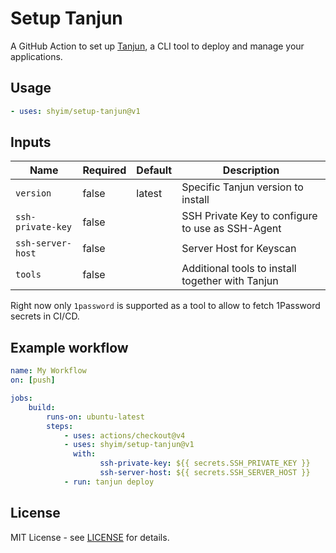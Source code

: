# Setup Tanjun

A GitHub Action to set up [Tanjun](https://tanjun.sh), a CLI tool to deploy and manage your applications.

## Usage

```yaml
- uses: shyim/setup-tanjun@v1
```

## Inputs

| Name              | Required | Default | Description                                        |
|-------------------|----------|---------|----------------------------------------------------|
| `version`         | false    | latest  | Specific Tanjun version to install                |
| `ssh-private-key` | false    |         | SSH Private Key to configure to use as SSH-Agent  |
| `ssh-server-host` | false    |         | Server Host for Keyscan                          |
| `tools`           | false    |         | Additional tools to install together with Tanjun  |


Right now only `1password` is supported as a tool to allow to fetch 1Password secrets in CI/CD.

## Example workflow

```yaml
name: My Workflow
on: [push]

jobs:
    build:
        runs-on: ubuntu-latest
        steps:
            - uses: actions/checkout@v4
            - uses: shyim/setup-tanjun@v1
              with:
                    ssh-private-key: ${{ secrets.SSH_PRIVATE_KEY }}
                    ssh-server-host: ${{ secrets.SSH_SERVER_HOST }}
            - run: tanjun deploy
```

## License

MIT License - see [LICENSE](LICENSE) for details.
